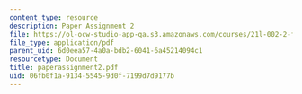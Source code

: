 ```yaml
---
content_type: resource
description: Paper Assignment 2
file: https://ol-ocw-studio-app-qa.s3.amazonaws.com/courses/21l-002-2-foundations-of-western-culture-ii-renaissance-to-modernity-spring-2003/06fb0f1a913455459d0f7199d7d9177b_paperassignment2.pdf
file_type: application/pdf
parent_uid: 6d0eea57-4a0a-bdb2-6041-6a45214094c1
resourcetype: Document
title: paperassignment2.pdf
uid: 06fb0f1a-9134-5545-9d0f-7199d7d9177b
---
```


